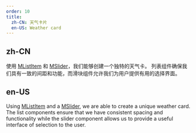 ```yaml
---
order: 10
title:
  zh-CN: 天气卡片
  en-US: Weather card
---
```


## zh-CN

使用 [MListItem](/components/list) 和 [MSlider](/components/sliders)，我们能够创建一个独特的天气卡。
列表组件确保我们具有一致的间距和功能，而滑块组件允许我们为用户提供有用的选择界面。

## en-US

Using [MListItem](/components/list) and a [MSlider](/components/sliders), we are able to create a unique weather card.
The list components ensure that we have consistent spacing and functionality while the slider component allows us to
provide a useful interface of selection to the user.
